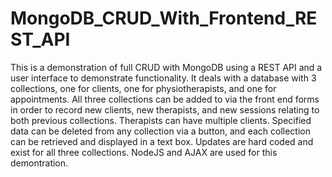 # MongoDB_CRUD_With_Frontend_REST_API
This is a demonstration of full CRUD with MongoDB using a REST API and a user interface to demonstrate functionality. It deals with a database with 3 collections, one for clients, one for physiotherapists, and one for appointments. All three collections can be added to via the front end forms in order to record new clients, new therapists, and new sessions relating to both previous collections. Therapists can have multiple clients. Specified data can be deleted from any collection via a button, and each collection can be retrieved and displayed in a text box. Updates are hard coded and exist for all three collections. NodeJS and AJAX are used for this demontration.
